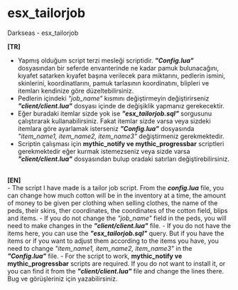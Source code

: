 # esx_tailorjob
Darkseas - esx_tailorjob

<b>[TR]</b> <br/>
- Yapmış olduğum script terzi mesleği scriptidir. <b><i>"Config.lua"</b></i> dosyasından bir seferde envanterinde ne kadar pamuk bulunacağını, kıyafet satarken kıyafet başına verilecek para miktarını, pedlerin ismini, skinlerini, koordinatlarını, pamuk tarlasının koordinatını, blipleri ve itemları kendinize göre düzeltebilirsiniz.
- Pedlerin içindeki <i>"job_name"</i> kısmını değiştirmeyin değiştirirseniz <b><i>"client/client.lua"</b></i> dosyası içinde de değişiklik yapmanız gerekecektir.
- Eğer buradaki itemlar sizde yok ise <b><i>"esx_tailorjob.sql"</b></i> sorgusunu çalıştırarak kullanabilirsiniz. Fakat itemlar sizde varsa veya sizdeki itemlara göre ayarlamak isterseniz <b><i>"Config.lua"</b></i> dosyasında <i>"item_name1, item_name2, item_name3"</i> değiştirmeniz gerekmektedir.
- Scriptin çalışması için <b>mythic_notify ve mythic_progressbar</b> scriptleri gerekmektedir eğer kurmak istemezseniz veya sizde varsa <b><i>"client/client.lua"</b></i> dosyasından bulup oradaki satırları değiştirebilirsiniz.

<br/>
<b>[EN]</b> <br/>
- The script I have made is a tailor job script. From the <b><i>config.lua</b></i> file, you can change how much cotton will be in the inventory at a time, the amount of money to be given per clothing when selling clothes, the name of the peds, their skins, ther coordinates, the coordinates of the cotton field, blips and items.
- If you do not change the <i>"job_name"</i> field in the peds, you will need to make changes in the <b><i>"client/client.lua"</b></i> file.
- If you do not have the items here, you can use the <b><i>"esx_tailorjob.sql"</b></i> query. But if you have the items or if you want to adjust them according to the items you have, you need to change <i>"item_name1, item_name2, item_name3"</i> in the <b><i>"Config.lua"</b></i> file.
- For the script to work, <b>mythic_notify ve mythic_progressbar</b> scripts are required. If you do not want to install it, or you can find it from the <b><i>"client/client.lua"</b></i>  file and change the lines there.

<br/>
Bug ve görüşleriniz için yazabilirsiniz.
